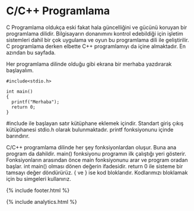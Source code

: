 # C/C++ Programlama

C Programlama oldukça eski fakat hala güncelliğini ve gücünü koruyan bir programlama dilidir. Bilgisayarın donanımını kontrol edebildiği için işletim sistemleri dahil bir çok uygulama ve oyun bu programlama dili ile geliştirilir. C programlama derken elbette C++ programlamıyı da içine almaktadır. En azından bu sayfada. 

Her programlama dilinde olduğu gibi ekrana bir merhaba yazdırarak başlayalım.

```
#include<stdio.h>

int main()
{
  printf("Merhaba");
  return 0;
}
```

#include ile başlayan satır kütüphane eklemek içindir. Standart giriş çıkış kütüphanesi stdio.h olarak bulunmaktadır. printf fonksiyonunu içinde barındırır.

C/C++ programlama dilinde her şey fonksiyonlardan oluşur. Buna ana program da dahildir. main() fonksiyonu programın ilk çalıştığı yeri gösterir. Fonksiyonların arasından önce main fonksiyonunu arar ve program oradan başlar. int main() olması dönen değerin ifadesidir. return 0 ile sisteme bir tamsayı değer döndürürüz. { ve } ise kod bloklarıdır. Kodlarımızı bloklamak için bu simgeleri kullanırız.

{% include footer.html %}

{% include analytics.html %}
